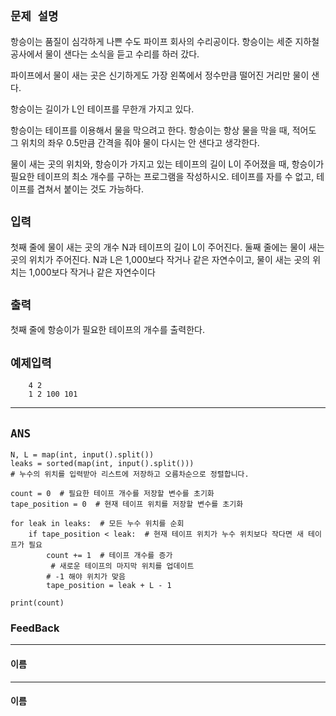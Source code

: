 ## `문제 설명`

항승이는 품질이 심각하게 나쁜 수도 파이프 회사의 수리공이다. 항승이는 세준 지하철 공사에서 물이 샌다는 소식을 듣고 수리를 하러 갔다.

파이프에서 물이 새는 곳은 신기하게도 가장 왼쪽에서 정수만큼 떨어진 거리만 물이 샌다.

항승이는 길이가 L인 테이프를 무한개 가지고 있다.

항승이는 테이프를 이용해서 물을 막으려고 한다. 항승이는 항상 물을 막을 때, 적어도 그 위치의 좌우 0.5만큼 간격을 줘야 물이 다시는 안 샌다고 생각한다.

물이 새는 곳의 위치와, 항승이가 가지고 있는 테이프의 길이 L이 주어졌을 때, 항승이가 필요한 테이프의 최소 개수를 구하는 프로그램을 작성하시오. 테이프를 자를 수 없고, 테이프를 겹쳐서 붙이는 것도 가능하다.

## `입력`
첫째 줄에 물이 새는 곳의 개수 N과 테이프의 길이 L이 주어진다. 둘째 줄에는 물이 새는 곳의 위치가 주어진다. N과 L은 1,000보다 작거나 같은 자연수이고, 물이 새는 곳의 위치는 1,000보다 작거나 같은 자연수이다

## `출력`

첫째 줄에 항승이가 필요한 테이프의 개수를 출력한다.

## `예제입력`

        4 2
        1 2 100 101

---
## `ANS`

```python3
N, L = map(int, input().split())  
leaks = sorted(map(int, input().split()))  
# 누수의 위치를 입력받아 리스트에 저장하고 오름차순으로 정렬합니다.

count = 0  # 필요한 테이프 개수를 저장할 변수를 초기화
tape_position = 0  # 현재 테이프 위치를 저장할 변수를 초기화

for leak in leaks:  # 모든 누수 위치를 순회
    if tape_position < leak:  # 현재 테이프 위치가 누수 위치보다 작다면 새 테이프가 필요
        count += 1  # 테이프 개수를 증가
         # 새로운 테이프의 마지막 위치를 업데이트
        # -1 해야 위치가 맞음
        tape_position = leak + L - 1 

print(count)
```

### FeedBack
---
#### 이름

---
#### 이름
